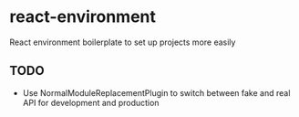 # react-environment

React environment boilerplate to set up projects more easily

## TODO

- Use NormalModuleReplacementPlugin to switch between fake and real API for development and production
